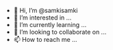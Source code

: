 - 👋 Hi, I’m @samkisamki
- 👀 I’m interested in ...
- 🌱 I’m currently learning ...
- 💞️ I’m looking to collaborate on ...
- 📫 How to reach me ...

<!---
samkisamki/samkisamki is a ✨ special ✨ repository because its `README.md` (this file) appears on your GitHub profile.
You can click the Preview link to take a look at your changes.
--->
